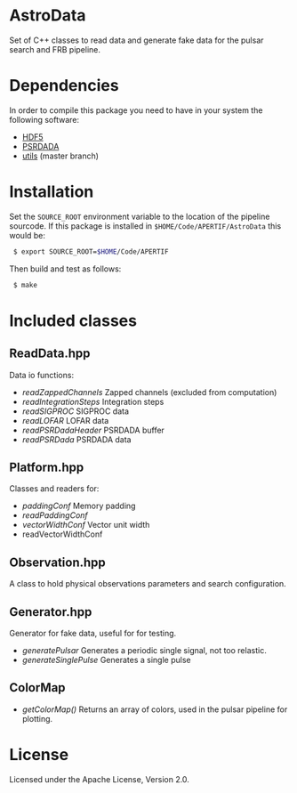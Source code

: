 # AstroData

Set of C++ classes to read data and generate fake data for the pulsar search and FRB pipeline.

# Dependencies

In order to compile this package you need to have in your system the following software:

 * [HDF5](https://support.hdfgroup.org/HDF5/)
 * [PSRDADA](http://psrdada.sourceforge.net/)
 * [utils](https://github.com/isazi/utils) (master branch)

# Installation

Set the `SOURCE_ROOT` environment variable to the location of the pipeline sourcode.
If this package is installed in `$HOME/Code/APERTIF/AstroData` this would be:

```bash
 $ export SOURCE_ROOT=$HOME/Code/APERTIF
```

Then build and test as follows:

```bash
 $ make
```

# Included classes

## ReadData.hpp

Data io functions:

 * *readZappedChannels* Zapped channels (excluded from computation)
 * *readIntegrationSteps* Integration steps
 * *readSIGPROC* SIGPROC data
 * *readLOFAR* LOFAR data
 * *readPSRDadaHeader* PSRDADA buffer
 * *readPSRDada* PSRDADA data

## Platform.hpp

Classes and readers for:

 * *paddingConf* Memory padding
 * *readPaddingConf* 
 * *vectorWidthConf* Vector unit width
 * readVectorWidthConf

## Observation.hpp

A class to hold physical observations parameters and search configuration.

## Generator.hpp

Generator for fake data, useful for for testing.

 * *generatePulsar* Generates a periodic single signal, not too relastic.
 * *generateSinglePulse* Generates a single pulse

## ColorMap

 * *getColorMap()* Returns an array of colors, used in the pulsar pipeline for plotting.

# License

Licensed under the Apache License, Version 2.0.
